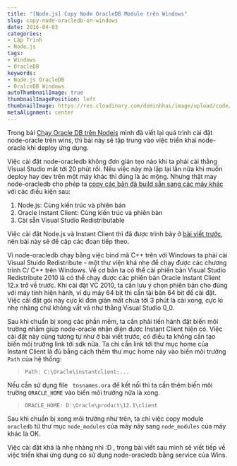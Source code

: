 ```yaml
---
title: "[Node.js] Copy Node OracleDB Module trên Windows"
slug: copy-node-oracledb-on-windows
date: 2016-04-03
categories:
- Lập Trình
- Node.js
tags:
- Windows
- OracleDB
keywords:
- Node.js OracleDB
- OralceDB Windows
autoThumbnailImage: true
thumbnailImagePosition: left
thumbnailImage: https://res.cloudinary.com/dominhhai/image/upload/code/nodejs_svg.svg
metaAlignment: center
---
```

Trong bài [Chạy Oracle DB trên Nodejs](https://dofeet.wordpress.com/2016/03/27/node-oracledb-chay-oracle-db-tren-nodejs/) mình đã viết lại quá trình cài đặt node-oracle trên wins, thì bài này sẽ tập trung vào việc triển khai node-oracle khi deploy ứng dụng.

Việc cài đặt node-oracledb không đơn giản tẹo nào khi ta phải cài thằng Visual Studio mất tới 20 phút rồi. Nếu việc này mà lặp lại lần nữa khi muốn deploy hay dev trên một máy khác thì đúng là ác mộng. Nhưng thật may node-oracledb cho phép ta [copy các bản đã build sẵn sang các máy khác](https://github.com/oracle/node-oracledb/blob/master/INSTALL.md#winbins) với các điều kiện sau:

1. Node.js: Cùng kiến trúc và phiên bản
2. Oracle Instant Client: Cùng kiến trúc và phiên bản
3. Cài sẵn Visual Studio Redistributable

Việc cài đặt Node.js và Instant Client thì đã được trình bày ở [bài viết trước](https://dofeet.wordpress.com/2016/03/27/node-oracledb-chay-oracle-db-tren-nodejs/), nên bài này sẽ đề cập các đoạn tiếp theo.

Vì node-oracledb chạy bằng việc bind mã C++ trên với Windows ta phải cài Visual Stuido Redistribute - một thư viện khá nhẹ để chạy được các chương trình C/ C++ trên Windows. Về cơ bản ta có thể cài phiên bản Visual Studio Redistribute 2010 là có thể chạy được các phiên bản Oracle Instant Client 12.x trở về trước. Khi cài đặt VC 2010, ta cần lưu ý chọn phiên bản cho đúng với máy tính hiện hành, ví dụ máy 64 bit thì cần tải bản 64 bit để cài đặt. Việc cài đặt gói này cực kì đơn giản mất chưa tới 3 phút là cài xong, cực kì nhẹ nhàng chứ không vất vả như thằng Visual Studio 0_0.

Sau khi chuẩn bị xong các phần mềm, ta cần phải tiến hành đặt biến môi trường nhằm giúp node-oracle nhận diện được Instant Client hiện có. Việc cài đặt này cũng tương tự như ở bài viết trước, có điều ta không cần tạo biến môi trường link tới sdk nữa. Ta chỉ cần link tới thư mục home của Instant Client là đủ bằng cách thêm thư mục home này vào biến môi trường `Path` của hệ thống:

> `Path: C:\Oracle\instantclient;...`

Nếu cần sử dụng file ` tnsnames.ora` để kết nối thì ta cần thêm biến môi trường `ORACLE_HOME` vào biến môi trường nữa là xong.

> `ORACLE_HOME: D:\Oracle\product\12.1\client`

Sau khi chuẩn bị xong môi trường như trên, ta chỉ việc copy module `oracledb` từ thư mục `node_modules` của máy này sang `node_modules` của máy khác là OK.

Việc cài đặt khá là nhẹ nhàng nhỉ :D , trong bài viết sau mình sẽ viết tiếp về việc triển khai ứng dụng có sử dụng node-oracledb bằng service của Wins.
